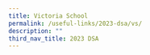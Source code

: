 ```yaml
---
title: Victoria School
permalink: /useful-links/2023-dsa/vs/
description: ""
third_nav_title: 2023 DSA
---
```

